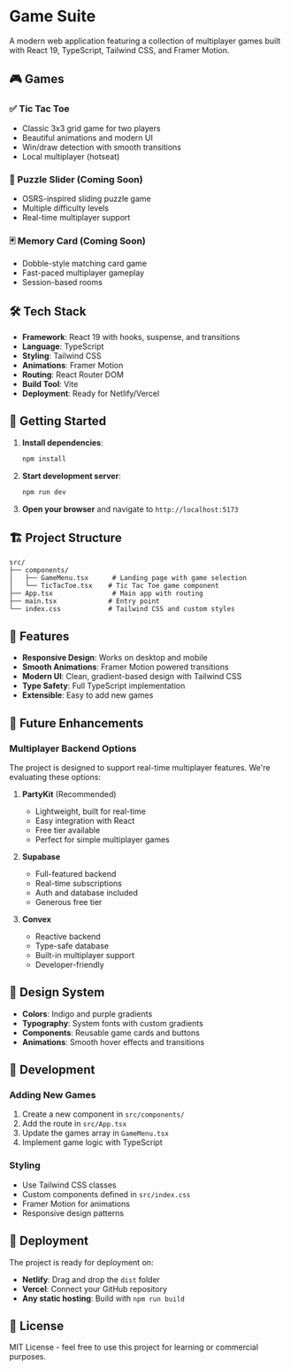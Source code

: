 # Game Suite

A modern web application featuring a collection of multiplayer games built with React 19, TypeScript, Tailwind CSS, and Framer Motion.

## 🎮 Games

### ✅ Tic Tac Toe
- Classic 3x3 grid game for two players
- Beautiful animations and modern UI
- Win/draw detection with smooth transitions
- Local multiplayer (hotseat)

### 🧩 Puzzle Slider (Coming Soon)
- OSRS-inspired sliding puzzle game
- Multiple difficulty levels
- Real-time multiplayer support

### 🃏 Memory Card (Coming Soon)
- Dobble-style matching card game
- Fast-paced multiplayer gameplay
- Session-based rooms

## 🛠️ Tech Stack

- **Framework**: React 19 with hooks, suspense, and transitions
- **Language**: TypeScript
- **Styling**: Tailwind CSS
- **Animations**: Framer Motion
- **Routing**: React Router DOM
- **Build Tool**: Vite
- **Deployment**: Ready for Netlify/Vercel

## 🚀 Getting Started

1. **Install dependencies**:
   ```bash
   npm install
   ```

2. **Start development server**:
   ```bash
   npm run dev
   ```

3. **Open your browser** and navigate to `http://localhost:5173`

## 🏗️ Project Structure

```
src/
├── components/
│   ├── GameMenu.tsx      # Landing page with game selection
│   └── TicTacToe.tsx    # Tic Tac Toe game component
├── App.tsx               # Main app with routing
├── main.tsx             # Entry point
└── index.css            # Tailwind CSS and custom styles
```

## 🎯 Features

- **Responsive Design**: Works on desktop and mobile
- **Smooth Animations**: Framer Motion powered transitions
- **Modern UI**: Clean, gradient-based design with Tailwind CSS
- **Type Safety**: Full TypeScript implementation
- **Extensible**: Easy to add new games

## 🔮 Future Enhancements

### Multiplayer Backend Options

The project is designed to support real-time multiplayer features. We're evaluating these options:

1. **PartyKit** (Recommended)
   - Lightweight, built for real-time
   - Easy integration with React
   - Free tier available
   - Perfect for simple multiplayer games

2. **Supabase**
   - Full-featured backend
   - Real-time subscriptions
   - Auth and database included
   - Generous free tier

3. **Convex**
   - Reactive backend
   - Type-safe database
   - Built-in multiplayer support
   - Developer-friendly

## 🎨 Design System

- **Colors**: Indigo and purple gradients
- **Typography**: System fonts with custom gradients
- **Components**: Reusable game cards and buttons
- **Animations**: Smooth hover effects and transitions

## 📝 Development

### Adding New Games

1. Create a new component in `src/components/`
2. Add the route in `src/App.tsx`
3. Update the games array in `GameMenu.tsx`
4. Implement game logic with TypeScript

### Styling

- Use Tailwind CSS classes
- Custom components defined in `src/index.css`
- Framer Motion for animations
- Responsive design patterns

## 🚀 Deployment

The project is ready for deployment on:
- **Netlify**: Drag and drop the `dist` folder
- **Vercel**: Connect your GitHub repository
- **Any static hosting**: Build with `npm run build`

## 📄 License

MIT License - feel free to use this project for learning or commercial purposes.

